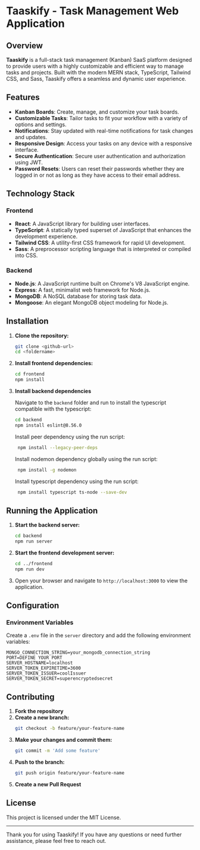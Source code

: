# Taaskify - Task Management Web Application

## Overview

**Taaskify** is a full-stack task management (Kanban) SaaS platform designed to provide users with a highly customizable and efficient way to manage tasks and projects. Built with the modern MERN stack, TypeScript, Tailwind CSS, and Sass, Taaskify offers a seamless and dynamic user experience.

## Features

- **Kanban Boards**: Create, manage, and customize your task boards.
- **Customizable Tasks**: Tailor tasks to fit your workflow with a variety of options and settings.
- **Notifications**: Stay updated with real-time notifications for task changes and updates.
- **Responsive Design**: Access your tasks on any device with a responsive interface.
- **Secure Authentication**: Secure user authentication and authorization using JWT.
- **Password Resets**: Users can reset their passwords whether they are logged in or not as long as they have access to their email address.




## Technology Stack

### Frontend
- **React**: A JavaScript library for building user interfaces.
- **TypeScript**: A statically typed superset of JavaScript that enhances the development experience.
- **Tailwind CSS**: A utility-first CSS framework for rapid UI development.
- **Sass**: A preprocessor scripting language that is interpreted or compiled into CSS.

### Backend
- **Node.js**: A JavaScript runtime built on Chrome's V8 JavaScript engine.
- **Express**: A fast, minimalist web framework for Node.js.
- **MongoDB**: A NoSQL database for storing task data.
- **Mongoose**: An elegant MongoDB object modeling for Node.js.

## Installation

1. **Clone the repository:**
    ```bash
    git clone <github-url>
    cd <foldername>
    ```

2. **Install frontend dependencies:**
    ```bash
    cd frontend
    npm install
    ```

3. **Install backend dependencies**

   Navigate to the `backend` folder and run to install the typescript compatible with the typescript:

   ```sh
   cd backend
   npm install eslint@8.56.0
   ```

   Install peer dependency using the run script:
   ```sh
    npm install --legacy-peer-deps
   ```

   Install nodemon dependency globally using the run script:
   ```sh
    npm install -g nodemon
   ```

   Install typescript dependency using the run script:
   ```sh
    npm install typescript ts-node --save-dev
   ```

## Running the Application

1. **Start the backend server:**
    ```bash
    cd backend
    npm run server
    ```

2. **Start the frontend development server:**
    ```bash
    cd ../frontend
    npm run dev
    ```

3. Open your browser and navigate to `http://localhost:3000` to view the application.

## Configuration

### Environment Variables

Create a `.env` file in the `server` directory and add the following environment variables:

```
MONGO_CONNECTION_STRING=your_mongodb_connection_string
PORT=DEFINE YOUR PORT
SERVER_HOSTNAME=localhost
SERVER_TOKEN_EXPIRETIME=3600
SERVER_TOKEN_ISSUER=coolIssuer
SERVER_TOKEN_SECRET=superencryptedsecret
```

## Contributing

1. **Fork the repository**
2. **Create a new branch:**
    ```bash
    git checkout -b feature/your-feature-name
    ```
3. **Make your changes and commit them:**
    ```bash
    git commit -m 'Add some feature'
    ```
4. **Push to the branch:**
    ```bash
    git push origin feature/your-feature-name
    ```
5. **Create a new Pull Request**

## License

This project is licensed under the MIT License.

---

Thank you for using Taaskify! If you have any questions or need further assistance, please feel free to reach out.




